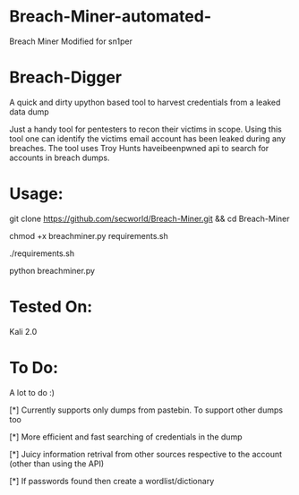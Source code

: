 # Breach-Miner-automated-

Breach Miner Modified for sn1per

# Breach-Digger
A quick and dirty upython based tool to harvest credentials from a leaked data dump

Just a handy tool for pentesters to recon their victims in scope. Using this tool one can identify the victims email account has been leaked during any breaches. The tool uses Troy Hunts haveibeenpwned api to search for accounts in breach dumps. 

Usage:
==============
git clone https://github.com/secworld/Breach-Miner.git && cd Breach-Miner 

chmod +x breachminer.py requirements.sh

./requirements.sh

python breachminer.py


Tested On:
===========
Kali 2.0

To Do:
=======

A lot to do :)

[*] Currently supports only dumps from pastebin. To support other dumps too

[*] More efficient and fast searching of credentials in the dump

[*] Juicy information retrival from other sources respective to the account (other than using the API)

[*] If passwords found then create a wordlist/dictionary

